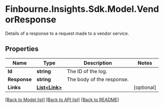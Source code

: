# Finbourne.Insights.Sdk.Model.VendorResponse
Details of a response to a request made to a vendor service.

## Properties

Name | Type | Description | Notes
------------ | ------------- | ------------- | -------------
**Id** | **string** | The ID of the log. | 
**Response** | **string** | The body of the response. | 
**Links** | [**List&lt;Link&gt;**](Link.md) |  | [optional] 

[[Back to Model list]](../README.md#documentation-for-models) [[Back to API list]](../README.md#documentation-for-api-endpoints) [[Back to README]](../README.md)

